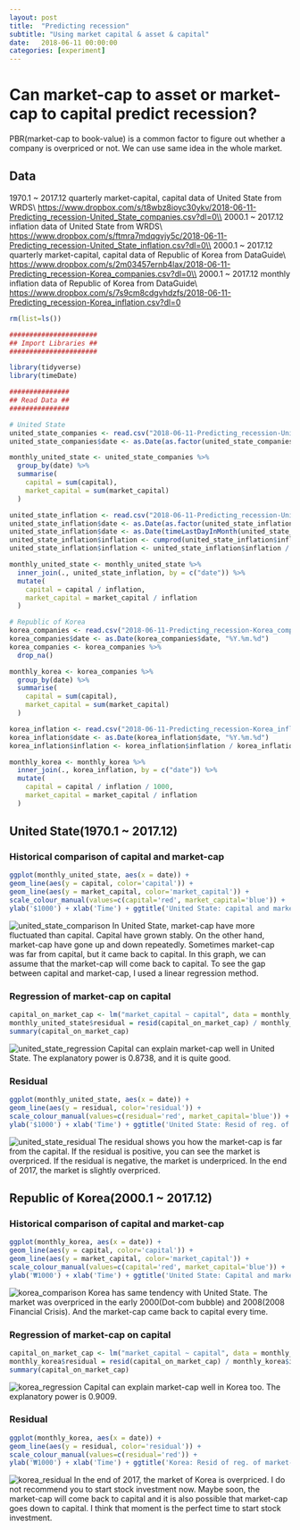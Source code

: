 ```yaml
---
layout: post
title:  "Predicting recession"
subtitle: "Using market capital & asset & capital"
date:   2018-06-11 00:00:00
categories: [experiment]
---
```

# Can market-cap to asset or market-cap to capital predict recession?

PBR(market-cap to book-value) is a common factor to figure out whether a company is overpriced or not.
We can use same idea in the whole market. 

## Data
1970.1 ~ 2017.12 quarterly market-capital, capital data of United State from WRDS\\
https://www.dropbox.com/s/t8wbz8ioyc30ykv/2018-06-11-Predicting_recession-United_State_companies.csv?dl=0\\
2000.1 ~ 2017.12 inflation data of United State from WRDS\\
https://www.dropbox.com/s/ftmra7mdqgvjy5c/2018-06-11-Predicting_recession-United_State_inflation.csv?dl=0\\
2000.1 ~ 2017.12 quarterly market-capital, capital data of Republic of Korea from DataGuide\\
https://www.dropbox.com/s/2m03457ernb4lax/2018-06-11-Predicting_recession-Korea_companies.csv?dl=0\\
2000.1 ~ 2017.12 monthly inflation data of Republic of Korea from DataGuide\\
https://www.dropbox.com/s/7s9cm8cdgvhdzfs/2018-06-11-Predicting_recession-Korea_inflation.csv?dl=0
```r
rm(list=ls())

######################
## Import Libraries ##
######################

library(tidyverse)
library(timeDate)

###############
## Read Data ##
###############

# United State
united_state_companies <- read.csv("2018-06-11-Predicting_recession-United_State_companies.csv")
united_state_companies$date <- as.Date(as.factor(united_state_companies$date), "%Y-%m-%d")

monthly_united_state <- united_state_companies %>%
  group_by(date) %>%
  summarise(
    capital = sum(capital),
    market_capital = sum(market_capital)
  )

united_state_inflation <- read.csv("2018-06-11-Predicting_recession-United_State_inflation.csv")
united_state_inflation$date <- as.Date(as.factor(united_state_inflation$date), "%Y%m%d")
united_state_inflation$date <- as.Date(timeLastDayInMonth(united_state_inflation$date))
united_state_inflation$inflation <- cumprod(united_state_inflation$inflation + 1)
united_state_inflation$inflation <- united_state_inflation$inflation / united_state_inflation$inflation[1]

monthly_united_state <- monthly_united_state %>%
  inner_join(., united_state_inflation, by = c("date")) %>%
  mutate(
    capital = capital / inflation,
    market_capital = market_capital / inflation
  )

# Republic of Korea
korea_companies <- read.csv("2018-06-11-Predicting_recession-Korea_companies.csv")
korea_companies$date <- as.Date(korea_companies$date, "%Y.%m.%d")
korea_companies <- korea_companies %>%
  drop_na()

monthly_korea <- korea_companies %>%
  group_by(date) %>%
  summarise(
    capital = sum(capital),
    market_capital = sum(market_capital)
  )

korea_inflation <- read.csv("2018-06-11-Predicting_recession-Korea_inflation.csv")
korea_inflation$date <- as.Date(korea_inflation$date, "%Y.%m.%d")
korea_inflation$inflation <- korea_inflation$inflation / korea_inflation$inflation[1]

monthly_korea <- monthly_korea %>%
  inner_join(., korea_inflation, by = c("date")) %>%
  mutate(
    capital = capital / inflation / 1000,
    market_capital = market_capital / inflation
  )
```

## United State(1970.1 ~ 2017.12)
### Historical comparison of capital and market-cap
```r
ggplot(monthly_united_state, aes(x = date)) + 
geom_line(aes(y = capital, color='capital')) + 
geom_line(aes(y = market_capital, color='market_capital')) + 
scale_colour_manual(values=c(capital='red', market_capital='blue')) +
ylab('$1000') + xlab('Time') + ggtitle('United State: capital and market_capital, 1970.1~2017.12') + theme(plot.title=element_text(hjust=0.5))
```
![united_state_comparison](https://dl.dropboxusercontent.com/s/nqhmx0spci31eer/2018-06-11-Predicting_recession-United_State_comparison.png)
In United State, market-cap have more fluctuated than capital.
Capital have grown stably. On the other hand, market-cap have gone up and down repeatedly. 
Sometimes market-cap was far from capital, but it came back to capital.
In this graph, we can assume that the market-cap will come back to capital.
To see the gap between capital and market-cap, I used a linear regression method. 

### Regression of market-cap on capital
```r
capital_on_market_cap <- lm("market_capital ~ capital", data = monthly_united_state)
monthly_united_state$residual = resid(capital_on_market_cap) / monthly_united_state$inflation
summary(capital_on_market_cap)
```
![united_state_regression](https://dl.dropboxusercontent.com/s/vjxvujoa7mu1n8z/2018-06-11-Predicting_recession-United_State_regression.png)
Capital can explain market-cap well in United State. The explanatory power is 0.8738, and it is quite good.

### Residual
```r
ggplot(monthly_united_state, aes(x = date)) + 
geom_line(aes(y = residual, color='residual')) + 
scale_colour_manual(values=c(residual='red', market_capital='blue')) +
ylab('$1000') + xlab('Time') + ggtitle('United State: Resid of reg. of market-cap on capital, 1970.1~2017.12') + theme(plot.title=element_text(hjust=0.5))
```
![united_state_residual](https://dl.dropboxusercontent.com/s/t4t42acu44t8l2n/2018-06-11-Predicting_recession-United_State_residual.png)
The residual shows you how the market-cap is far from the capital.
If the residual is positive, you can see the market is overpriced.
If the residual is negative, the market is underpriced.
In the end of 2017, the market is slightly overpriced.

## Republic of Korea(2000.1 ~ 2017.12)
### Historical comparison of capital and market-cap
```r
ggplot(monthly_korea, aes(x = date)) + 
geom_line(aes(y = capital, color='capital')) + 
geom_line(aes(y = market_capital, color='market_capital')) + 
scale_colour_manual(values=c(capital='red', market_capital='blue')) +
ylab('₩1000') + xlab('Time') + ggtitle('United State: Capital and market_capital, 1970.1~2017.12') + theme(plot.title=element_text(hjust=0.5))
```
![korea_comparison](https://dl.dropboxusercontent.com/s/ra4255wm4o1hxwy/2018-06-11-Predicting_recession-Korea_comparison.png)
Korea has same tendency with United State.
The market was overpriced in the early 2000(Dot-com bubble) and 2008(2008 Financial Crisis).
And the market-cap came back to capital every time.

### Regression of market-cap on capital
```r
capital_on_market_cap <- lm("market_capital ~ capital", data = monthly_korea)
monthly_korea$residual = resid(capital_on_market_cap) / monthly_korea$inflation
summary(capital_on_market_cap)
```
![korea_regression](https://dl.dropboxusercontent.com/s/f2hn61riulpdyyn/2018-06-11-Predicting_recession-Korea_regression.png)
Capital can explain market-cap well in Korea too. The explanatory power is 0.9009.

### Residual
```r
ggplot(monthly_korea, aes(x = date)) + 
geom_line(aes(y = residual, color='residual')) + 
scale_colour_manual(values=c(residual='red')) +
ylab('₩1000') + xlab('Time') + ggtitle('Korea: Resid of reg. of market-cap on capital, 2000.1~2017.12') + theme(plot.title=element_text(hjust=0.5))
```
![korea_residual](https://dl.dropboxusercontent.com/s/7o7vnswb7owlrad/2018-06-11-Predicting_recession-Korea_residual.png)
In the end of 2017, the market of Korea is overpriced.
I do not recommend you to start stock investment now.
Maybe soon, the market-cap will come back to capital and it is also possible that market-cap goes down to capital.
I think that moment is the perfect time to start stock investment.
